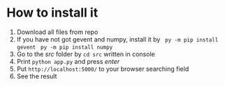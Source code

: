 # How to install it
1) Download all files from repo
2) If you have not got gevent and numpy, install it by 
   ``` py -m pip install gevent```
   ``` py -m pip install numpy```
4) Go to the *src* folder by
  ```cd src``` written in console
5) Print ```python app.py``` and press *enter*
6) Put ```http://localhost:5000/``` to your browser searching field
7) See the result

